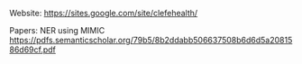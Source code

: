 Website: https://sites.google.com/site/clefehealth/

Papers: NER using MIMIC https://pdfs.semanticscholar.org/79b5/8b2ddabb506637508b6d6d5a2081586d69cf.pdf
